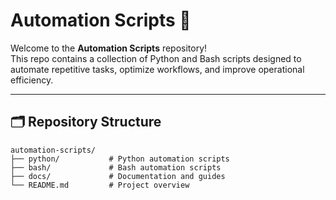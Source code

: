 # Automation Scripts 🚀

Welcome to the **Automation Scripts** repository!  
This repo contains a collection of Python and Bash scripts designed to automate repetitive tasks, optimize workflows, and improve operational efficiency.

---

## 🗂️ Repository Structure
```plaintext
automation-scripts/
├── python/           # Python automation scripts
├── bash/             # Bash automation scripts
├── docs/             # Documentation and guides
└── README.md         # Project overview
